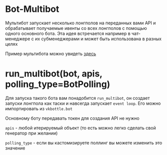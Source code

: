 # Bot-Multibot

Мультибот запускает несколько лонгполов на переданных вами API и обрабатывает получаемые ивенты со всех лонгполов с помощью одного основного бота. Эта идея встречается например в чат-менеджере с их субменеджерами и может быть использована в разных целях

Пример мультибота можно увидеть [здесь](https://github.com/vkbottle/vkbottle/blob/master/examples/high-level/multibot.py)

# run_multibot(bot, apis, polling_type=BotPolling)

Для запуска такого бота вам понадобится `run_multibot`, он создает запуски лонгпола как таски и навсегда запускает `event loop`. Его можно импортировать из `vkbottle.bot`

Основному боту передавать токен для создания API не нужно

`apis` - любой итерируемый объект (то есть можно легко сделать свой генератор при желании)

`polling_type` - если вы кастомизируете поллинг вы можете изменить это значение

